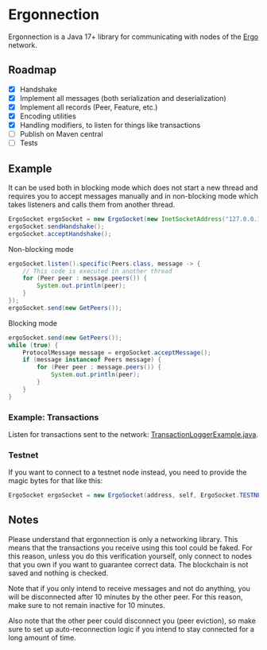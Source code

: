 # Ergonnection

Ergonnection is a Java 17+ library for communicating with nodes of the [Ergo](https://ergoplatform.com/) network.

## Roadmap

- [x] Handshake
- [x] Implement all messages (both serialization and deserialization)
- [x] Implement all records (Peer, Feature, etc.)
- [x] Encoding utilities
- [x] Handling modifiers, to listen for things like transactions
- [ ] Publish on Maven central
- [ ] Tests

## Example

It can be used both in blocking mode which does not start a new thread and requires you to accept messages manually and in non-blocking mode which takes listeners and calls them from another thread.

```java
ErgoSocket ergoSocket = new ErgoSocket(new InetSocketAddress("127.0.0.1", 9030), new Peer("mysocket", "mysocket-1.0.0", Version.parse("5.0.12"), ErgoSocket.BASIC_FEATURE_SET));
ergoSocket.sendHandshake();
ergoSocket.acceptHandshake();
```

Non-blocking mode

```java
ergoSocket.listen().specific(Peers.class, message -> {
	// This code is executed in another thread
	for (Peer peer : message.peers()) {
		System.out.println(peer);
	}
});
ergoSocket.send(new GetPeers());
```

Blocking mode

```java
ergoSocket.send(new GetPeers());
while (true) {
	ProtocolMessage message = ergoSocket.acceptMessage();
	if (message instanceof Peers message) {
		for (Peer peer : message.peers()) {
			System.out.println(peer);
		}
	}
}
```

### Example: Transactions
Listen for transactions sent to the network: [TransactionLoggerExample.java](/examples/TransactionLoggerExample.java).

### Testnet
If you want to connect to a testnet node instead, you need to provide the magic bytes for that like this:
```java
ErgoSocket ergoSocket = new ErgoSocket(address, self, ErgoSocket.TESTNET_MAGIC);
```

## Notes

Please understand that ergonnection is only a networking library.
This means that the transactions you receive using this tool could be faked.
For this reason, unless you do this verification yourself,
only connect to nodes that you own if you want to guarantee correct data.
The blockchain is not saved and nothing is checked.

Note that if you only intend to receive messages and not do anything, you will be disconnected
after 10 minutes by the other peer. For this reason, make sure to not remain inactive for 10 minutes.

Also note that the other peer could disconnect you (peer eviction), so make sure to set up
auto-reconnection logic if you intend to stay connected for a long amount of time.